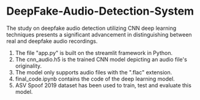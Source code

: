 # DeepFake-Audio-Detection-System
The study on deepfake audio detection utilizing CNN deep learning techniques presents a significant advancement in distinguishing between real and deepfake audio recordings.
1. The file "app.py" is built on the streamlit framework in Python.
2. The cnn_audio.h5 is the trained CNN model depicting an audio file's originality.
3. The model only supports audio files with the ".flac" extension.
4. final_code.ipynb contains the code of the deep learning model.
5. ASV Spoof 2019 dataset has been used to train, test and evaluate this model.
